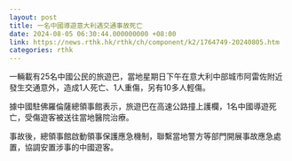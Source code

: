 ```yaml
---
layout: post
title: 一名中國導遊意大利遇交通事故死亡
date: 2024-08-05 06:30:44.000000000 +08:00
link: https://news.rthk.hk/rthk/ch/component/k2/1764749-20240805.htm
categories: rthk
---
```


一輛載有25名中國公民的旅遊巴，當地星期日下午在意大利中部城市阿雷佐附近發生交通意外，造成1人死亡、1人重傷，另有10多人輕傷。 　　

據中國駐佛羅倫薩總領事館表示，旅遊巴在高速公路撞上護欄，1名中國導遊死亡，受傷遊客被送往當地醫院治療。

事故後，總領事館啟動領事保護應急機制，聯繫當地警方等部門開展事故應急處置，協調安置涉事的中國遊客。
